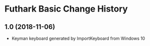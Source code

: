 Futhark Basic Change History
====================

1.0 (2018-11-06)
----------------
* Keyman keyboard generated by ImportKeyboard from Windows 10 

